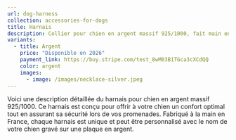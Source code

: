 ```yaml
---
url: dog-harness
collection: accessories-for-dogs
title: Harnais
description: Collier pour chien en argent massif 925/1000, fait main en France. Personnalisable avec le nom de votre chien.
variants:
  - title: Argent
    price: "Disponible en 2026"
    payment_link: https://buy.stripe.com/test_8wM03B1TGca3cXCdQQ
    color: argent
    images:
      - image: /images/necklace-silver.jpeg
---
```


Voici une description détaillée du harnais pour chien en argent massif 925/1000.
Ce harnais est conçu pour offrir à votre chien un confort optimal tout en
assurant sa sécurité lors de vos promenades. Fabriqué à la main en France,
chaque harnais est unique et peut être personnalisé avec le nom de votre chien
gravé sur une plaque en argent.
